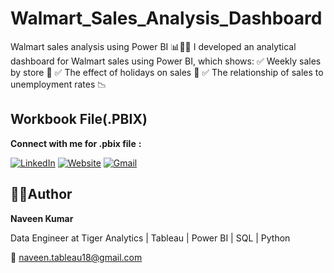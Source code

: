 # Walmart_Sales_Analysis_Dashboard
Walmart sales analysis using Power BI 📊👩‍💻 I developed an analytical dashboard for Walmart sales using Power BI, which shows: ✅ Weekly sales by store 🏪 ✅ The effect of holidays on sales 📅 ✅ The relationship of sales to unemployment rates 📉


<h2> Workbook File(.PBIX)</h2>
 
 **Connect with me for .pbix file** **:**
 
 [<img src="https://img.icons8.com/ios-filled/30/0077B5/linkedin.png" alt="LinkedIn" />](https://www.linkedin.com/in/naveen-kumar-thumu/)
 [<img src="https://img.icons8.com/ios-filled/30/000000/domain.png" alt="Website" />](https://ntechhubedu.com/)
 [<img src="https://img.icons8.com/color/30/gmail-new.png" alt="Gmail" />](mailto:naveen.tableau18@gmail.com)


 <h2>🧑‍💼Author </h2>


**Naveen Kumar**

Data Engineer at Tiger Analytics | Tableau | Power BI | SQL | Python

📧 naveen.tableau18@gmail.com
